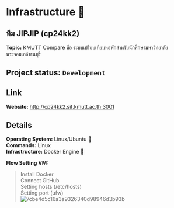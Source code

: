 # Infrastructure 🎄
## **ทีม JIPJIP (cp24kk2)** <br/>
**Topic:** KMUTT Compare 
   คือ ระบบเปรียบเทียบหอพักสำหรับนักศึกษามหาวิทยาลัยพระจอมเกล้าธนบุรี <br/>

## Project status: `Development` <br/>

## Link
**Website:** http://cp24kk2.sit.kmutt.ac.th:3001  <br/>

## Details
**Operating System:** Linux/Ubuntu 🐧 <br/>
**Commands:** Linux <br/>
**Infrastructure:** Docker Engine 🐋 <br/>

**Flow Setting VM:** <br/>
>Install Docker <br/>
Connect GitHub <br/>
Setting hosts (/etc/hosts) <br/>
Setting port (ufw) <br/>
![7cbe4d5c16a3a9326340d98946d3b93b](https://github.com/user-attachments/assets/03f7ea3a-2eb2-4abd-9679-70346da28841)
